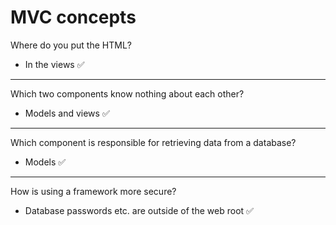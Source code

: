 # MVC concepts

Where do you put the HTML?

- In the views ✅

---

Which two components know nothing about each other?

- Models and views ✅

---

Which component is responsible for retrieving data from a database?

- Models ✅

---

How is using a framework more secure?

- Database passwords etc. are outside of the web root ✅
